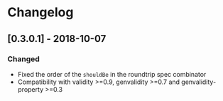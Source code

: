 # Changelog

## [0.3.0.1] - 2018-10-07

### Changed

* Fixed the order of the `shouldBe` in the roundtrip spec combinator
* Compatibility with validity >=0.9, genvalidity >=0.7 and genvalidity-property >=0.3
